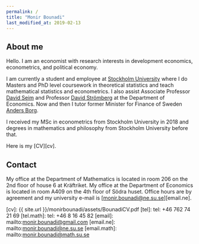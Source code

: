 ```yaml
---
permalink: /
title: "Monir Bounadi"
last_modified_at: 2019-02-13
---
```


## About me

Hello. I am an economist with research interests in development economics, econometrics, and political economy.

I am currently a student and employee at [Stockholm University](https://www.su.se/english/) where I do Masters and PhD level coursework in theoretical statistics and teach mathematical statistics and econometrics. I also assist Associate Professor [David Seim](http://www.davidseim.com/) and Professor [David Strömberg](http://perseus.iies.su.se/~dstro/) at the Department of Economics. Now and then I tutor former Minister for Finance of Sweden [Anders Borg](https://en.wikipedia.org/wiki/Anders_Borg).

I received my MSc in econometrics from Stockholm University in 2018 and degrees in mathematics and philosophy from Stockholm University before that.

Here is my [CV][cv].

## Contact

My office at the Department of Mathematics is located in room 206 on the 2nd floor of house 6 at Kräftriket. My office at the Department of Economics is located in room A409 on the 4th floor of Södra huset. Office hours are by agreement and my university e-mail is [monir.bounadi@ne.su.se][email.ne].

[cv]: {{ site.url }}/monirbounadi/assets/BounadiCV.pdf
[tel]: tel: +46 762 74 21 69
[tel.math]: tel: +46 8 16 45 82
[email]: mailto:monir.bounadi@gmail.com
[email.ne]: mailto:monir.bounadi@ne.su.se
[email.math]: mailto:monir.bounadi@math.su.se
